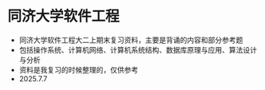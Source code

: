 # 同济大学软件工程
- 同济大学软件工程大二上期末复习资料，主要是背诵的内容和部分参考题
- 包括操作系统、计算机网络、计算机系统结构、数据库原理与应用、算法设计与分析
- 资料是我复习的时候整理的，仅供参考
- 2025.7.7
